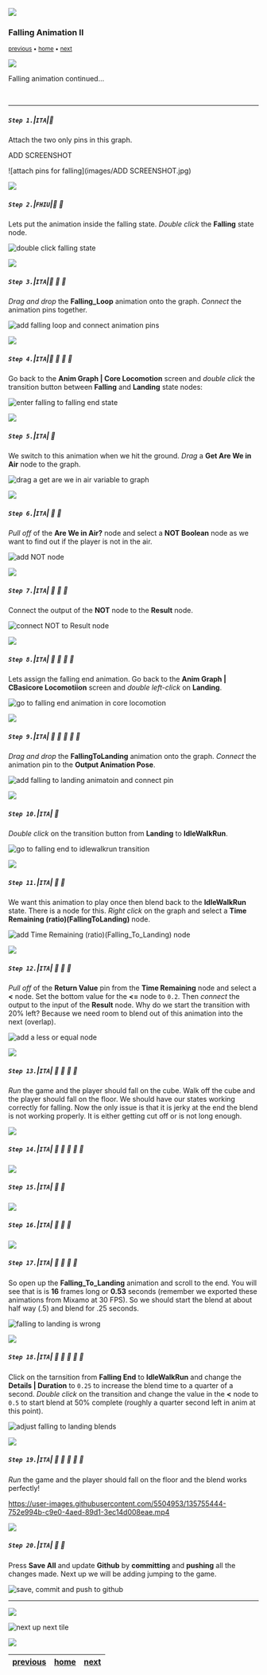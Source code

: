 ![](../images/line3.png)

### Falling Animation II

<sub>[previous](../falling/README.md#user-content-falling-animation) • [home](../README.md#user-content-ue4-animations) • [next](../jumping/README.md#user-content-jumping-animation)</sub>

![](../images/line3.png)

Falling animation continued...

<br>

---


##### `Step 1.`\|`ITA`|:small_blue_diamond:

Attach the two only pins in this graph.

ADD SCREENSHOT 

![attach pins for falling](images/ADD SCREENSHOT.jpg)

![](../images/line2.png)

##### `Step 2.`\|`FHIU`|:small_blue_diamond: :small_blue_diamond: 

Lets put the animation inside the falling state. *Double click* the **Falling** state node.

![double click falling state](images/DoubleClickFallingState.png)

![](../images/line2.png)

##### `Step 3.`\|`ITA`|:small_blue_diamond: :small_blue_diamond: :small_blue_diamond:

*Drag and drop* the **Falling_Loop** animation onto the graph. *Connect* the animation pins together.

![add falling loop and connect animation pins](images/PlayFallingLoopAnim.png)

![](../images/line2.png)

##### `Step 4.`\|`ITA`|:small_blue_diamond: :small_blue_diamond: :small_blue_diamond: :small_blue_diamond:

Go back to the **Anim Graph | Core Locomotion** screen and *double click* the transition button between **Falling** and **Landing** state nodes:

![enter falling to falling end state](images/FallingToFallingEndTransition.png)

![](../images/line2.png)

##### `Step 5.`\|`ITA`| :small_orange_diamond:

We switch to this animation when we hit the ground. *Drag* a **Get Are We in Air** node to the graph.

![drag a get are we in air variable to graph](images/GetAreWeInAirNOT.png)

![](../images/line2.png)

##### `Step 6.`\|`ITA`| :small_orange_diamond: :small_blue_diamond:

*Pull off* of the **Are We in Air?** node and select a **NOT Boolean** node as we want to find out if the player is not in the air.

![add NOT node](images/PullOffNOTBool.png)

![](../images/line2.png)

##### `Step 7.`\|`ITA`| :small_orange_diamond: :small_blue_diamond: :small_blue_diamond:

Connect the output of the **NOT** node to the **Result** node.

![connect NOT to Result node](images/ConnectNotToEnterTransition.png)

![](../images/line2.png)

##### `Step 8.`\|`ITA`| :small_orange_diamond: :small_blue_diamond: :small_blue_diamond: :small_blue_diamond:

Lets assign the falling end animation. Go back to the **Anim Graph | CBasicore Locomotiion** screen and *double left-click* on **Landing**.

![go to falling end animation in core locomotion](images/DoubleClickFallingEnd.png)

![](../images/line2.png)

##### `Step 9.`\|`ITA`| :small_orange_diamond: :small_blue_diamond: :small_blue_diamond: :small_blue_diamond: :small_blue_diamond:

*Drag and drop* the **FallingToLanding** animation onto the graph. *Connect* the animation pin to the **Output Animation Pose**.

![add falling to landing animatoin and connect pin](images/FallingToLandingConnectAnim.png)

![](../images/line2.png)

##### `Step 10.`\|`ITA`| :large_blue_diamond:

*Double click* on the transition button from **Landing** to **IdleWalkRun**.

![go to falling end to idlewalkrun transition](images/DoubleClickTransitionToEnd.png)

![](../images/line2.png)

##### `Step 11.`\|`ITA`| :large_blue_diamond: :small_blue_diamond: 

We want this animation to play once then blend back to the **IdleWalkRun** state. There is a node for this. *Right click* on the graph and select a **Time Remaining (ratio)(FallingToLanding)** node.

![add Time Remaining (ratio)(Falling_To_Landing) node](images/TimeRemainingRatioFallEnd.png)

![](../images/line2.png)


##### `Step 12.`\|`ITA`| :large_blue_diamond: :small_blue_diamond: :small_blue_diamond: 

*Pull off* of the **Return Value** pin from the **Time Remaining** node and select a **<** node. Set the bottom value for the **<=** node to `0.2`. Then *connect* the output to the input of the **Result** node. Why do we start the transition with 20% left?  Because we need room to blend out of this animation into the next (overlap).

![add a less or equal node](images/LessEqualTimeRemaining.png)

![](../images/line2.png)

##### `Step 13.`\|`ITA`| :large_blue_diamond: :small_blue_diamond: :small_blue_diamond:  :small_blue_diamond: 

*Run* the game and the player should fall on the cube. Walk off the cube and the player should fall on the floor. We should have our states working correctly for falling. Now the only issue is that it is jerky at the end the blend is not working properly.  It is either getting cut off or is not long enough.


![](../images/line2.png)

##### `Step 14.`\|`ITA`| :large_blue_diamond: :small_blue_diamond: :small_blue_diamond: :small_blue_diamond:  :small_blue_diamond: 



![](../images/line2.png)

##### `Step 15.`\|`ITA`| :large_blue_diamond: :small_orange_diamond: 


![](../images/line2.png)

##### `Step 16.`\|`ITA`| :large_blue_diamond: :small_orange_diamond:   :small_blue_diamond: 



![](../images/line2.png)

##### `Step 17.`\|`ITA`| :large_blue_diamond: :small_orange_diamond:   :small_blue_diamond: :small_blue_diamond: 

So open up the **Falling_To_Landing** animation and scroll to the end.  You will see that is is **16** frames long or **0.53** seconds (remember we exported these animations from Mixamo at 30 FPS).  So we should start the blend at about half way (.5) and blend for .25 seconds.

![falling to landing is wrong](images/FallingToLanding.png)

![](../images/line2.png)

##### `Step 18.`\|`ITA`| :large_blue_diamond: :small_orange_diamond:   :small_blue_diamond: :small_blue_diamond: :small_blue_diamond: 

Click on the tarnsition from **Falling End** to **IdleWalkRun** and change the **Details | Duration** to `0.25` to increase the blend time to a quarter of a second.  *Double click* on the transition and change the value in the **<** node to `0.5` to start blend at 50% complete (roughly a quarter second left in anim at this point).

![adjust falling to landing blends](images/AdjustBlend.png)

![](../images/line2.png)

##### `Step 19.`\|`ITA`| :large_blue_diamond: :small_orange_diamond:   :small_blue_diamond: :small_blue_diamond: :small_blue_diamond: 

*Run* the game and the player should fall on the floor and the blend works perfectly!

https://user-images.githubusercontent.com/5504953/135755444-752e994b-c9e0-4aed-89d1-3ec14d008eae.mp4

![](../images/line2.png)

##### `Step 20.`\|`ITA`| :large_blue_diamond: :large_blue_diamond:

Press **Save All** and update **Github** by **committing** and **pushing** all the changes made. Next up we will be adding jumping to the game.

![save, commit and push to github](images/GitHub.png)
___


![](../images/line1.png)

<!-- <img src="https://via.placeholder.com/1000x100/45D7CA/000000/?text=Next Up - Jumping Animation"> -->
![next up next tile](images/banner.png)

![](../images/line1.png)

| [previous](../falling/README.md#user-content-falling-animation)| [home](../README.md#user-content-ue4-animations) | [next](../jumping/README.md#user-content-jumping-animation)|
|---|---|---|




